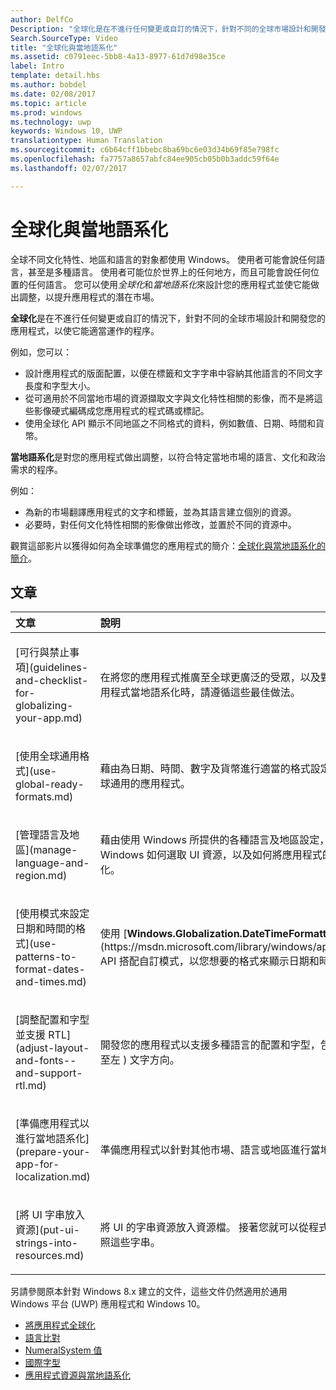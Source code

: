 ```yaml
---
author: DelfCo
Description: "全球化是在不進行任何變更或自訂的情況下，針對不同的全球市場設計和開發您的應用程式，以使它能適當運作的程序。"
Search.SourceType: Video
title: "全球化與當地語系化"
ms.assetid: c0791eec-5bb8-4a13-8977-61d7d98e35ce
label: Intro
template: detail.hbs
ms.author: bobdel
ms.date: 02/08/2017
ms.topic: article
ms.prod: windows
ms.technology: uwp
keywords: Windows 10, UWP
translationtype: Human Translation
ms.sourcegitcommit: c6b64cff1bbebc8ba69bc6e03d34b69f85e798fc
ms.openlocfilehash: fa7757a8657abfc84ee905cb05b0b3addc59f64e
ms.lasthandoff: 02/07/2017

---
```


# <a name="globalization-and-localization"></a>全球化與當地語系化
<link rel="stylesheet" href="https://az835927.vo.msecnd.net/sites/uwp/Resources/css/custom.css">

全球不同文化特性、地區和語言的對象都使用 Windows。 使用者可能會說任何語言，甚至是多種語言。 使用者可能位於世界上的任何地方，而且可能會說任何位置的任何語言。 您可以使用*全球化*和*當地語系化*來設計您的應用程式並使它能做出調整，以提升應用程式的潛在市場。

**全球化**是在不進行任何變更或自訂的情況下，針對不同的全球市場設計和開發您的應用程式，以使它能適當運作的程序。

例如，您可以：

-   設計應用程式的版面配置，以便在標籤和文字字串中容納其他語言的不同文字長度和字型大小。
-   從可適用於不同當地市場的資源擷取文字與文化特性相關的影像，而不是將這些影像硬式編碼成您應用程式的程式碼或標記。
-   使用全球化 API 顯示不同地區之不同格式的資料，例如數值、日期、時間和貨幣。

**當地語系化**是對您的應用程式做出調整，以符合特定當地市場的語言、文化和政治需求的程序。

例如：

-   為新的市場翻譯應用程式的文字和標籤，並為其語言建立個別的資源。
-   必要時，對任何文化特性相關的影像做出修改，並置於不同的資源中。

觀賞這部影片以獲得如何為全球準備您的應用程式的簡介：[全球化與當地語系化的簡介](https://channel9.msdn.com/Blogs/One-Dev-Minute/Introduction-to-globalization-and-localization)。

## <a name="articles"></a>文章
<table>
<colgroup>
<col width="50%" />
<col width="50%" />
</colgroup>
<thead>
<tr class="header">
<th align="left">文章</th>
<th align="left">說明</th>
</tr>
</thead>
<tbody>
<tr class="odd">
<td align="left"><p>[可行與禁止事項](guidelines-and-checklist-for-globalizing-your-app.md)</p></td>
<td align="left"><p>在將您的應用程式推廣至全球更廣泛的受眾，以及對特定市場將應用程式當地語系化時，請遵循這些最佳做法。</p></td>
</tr>
<tr class="odd">
<td align="left"><p>[使用全球通用格式](use-global-ready-formats.md)</p></td>
<td align="left"><p>藉由為日期、時間、數字及貨幣進行適當的格式設定，即可開發全球通用的應用程式。</p></td>
</tr>
<tr class="even">
<td align="left"><p>[管理語言及地區](manage-language-and-region.md)</p></td>
<td align="left"><p>藉由使用 Windows 所提供的各種語言及地區設定，來控制 Windows 如何選取 UI 資源，以及如何將應用程式的 UI 元素格式化。</p></td>
</tr>
<tr class="odd">
<td align="left"><p>[使用模式來設定日期和時間的格式](use-patterns-to-format-dates-and-times.md)</p></td>
<td align="left"><p>使用 [<strong>Windows.Globalization.DateTimeFormatting</strong>](https://msdn.microsoft.com/library/windows/apps/br206859) API 搭配自訂模式，以您想要的格式來顯示日期和時間。</p></td>
</tr>
<tr class="even">
<td align="left"><p>[調整配置和字型並支援 RTL](adjust-layout-and-fonts--and-support-rtl.md)</p></td>
<td align="left"><p>開發您的應用程式以支援多種語言的配置和字型，包括 RTL (從右至左 ) 文字方向。</p></td>
</tr>
<tr class="odd">
<td align="left"><p>[準備應用程式以進行當地語系化](prepare-your-app-for-localization.md)</p></td>
<td align="left"><p>準備應用程式以針對其他市場、語言或地區進行當地語系化。</p></td>
</tr>
<tr class="even">
<td align="left"><p>[將 UI 字串放入資源](put-ui-strings-into-resources.md)</p></td>
<td align="left"><p>將 UI 的字串資源放入資源檔。 接著您就可以從程式碼或標記中參照這些字串。</p></td>
</tr>
</tbody>
</table>

 

另請參閱原本針對 Windows 8.x 建立的文件，這些文件仍然適用於通用 Windows 平台 (UWP) 應用程式和 Windows 10。

-   [將應用程式全球化](https://msdn.microsoft.com/library/windows/apps/xaml/hh965328)
-   [語言比對](https://msdn.microsoft.com/library/windows/apps/xaml/jj673578.aspx)
-   [NumeralSystem 值](https://msdn.microsoft.com/library/windows/apps/xaml/jj236471.aspx)
-   [國際字型](https://msdn.microsoft.com/library/windows/apps/xaml/dn263115.aspx)
-   [應用程式資源與當地語系化](https://msdn.microsoft.com/library/windows/apps/xaml/hh710212.aspx)

 

 




